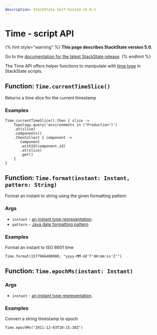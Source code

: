 ```yaml
---
description: StackState Self-hosted v5.0.x 
---
```


# Time - script API

{% hint style="warning" %}
**This page describes StackState version 5.0.**

Go to the [documentation for the latest StackState release](https://docs.stackstate.com/develop/reference/scripting/script-apis/time).
{% endhint %}

The Time API offers helper functions to manipulate with [time type](../time-in-scripts.md) in StackState scripts.

## Function: `Time.currentTimeSlice()`

Returns a time slice for the current timestamp

### Examples

```text
Time.currentTimeSlice().then { slice -> 
    Topology.query('environments in ("Production")')
    .at(slice)
    .components()
    .thenCollect { component -> 
       Component
       .withId(component.id)
       .at(slice)
       .get()
    } 
}
```

## Function: `Time.format(instant: Instant, pattern: String)`

Format an instant to string using the given formatting pattern

### Args

* `instant` - [an instant type representation](../time-in-scripts.md#type-instant).
* `pattern` - [Java date formatting pattern](https://docs.oracle.com/en/java/javase/11/docs/api/java.base/java/time/format/DateTimeFormatter.html#patterns)

### Examples

Format an instant to ISO 8601 time

```text
Time.format(1577966400000, "yyyy-MM-dd'T'HH:mm:ss'Z'")
```

## Function: `Time.epochMs(instant: Instant)`

### Args

* `instant` - [an instant type representation](../time-in-scripts.md#type-instant).

### Examples

Convert a string timestamp to epoch

```text
Time.epochMs("2011-12-03T10:15:30Z")
```
